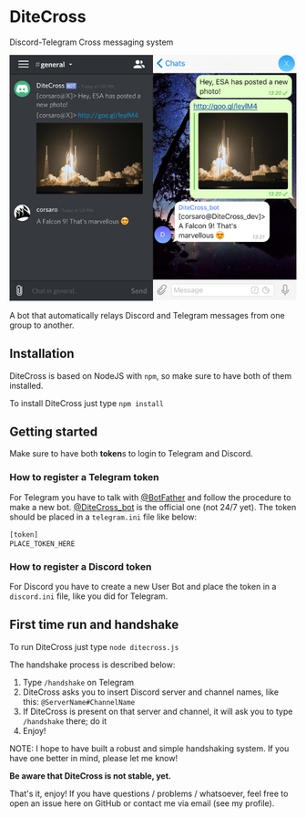 # DiteCross
Discord-Telegram Cross messaging system

![DiteCross Example](/readme_assets/example.png)

A bot that automatically relays Discord and Telegram messages from one group to another.

## Installation
DiteCross is based on NodeJS with `npm`, so make sure to have both of them installed.

To install DiteCross just type `npm install`

## Getting started
Make sure to have both **token**s to login to Telegram and Discord.

### How to register a Telegram token
For Telegram you have to talk with [@BotFather](https://telegram.me/BotFather) and follow the procedure to make a new bot. [@DiteCross_bot](https://telegram.me/DiteCross_bot) is the official one (not 24/7 yet).
The token should be placed in a `telegram.ini` file like below:

```
[token]
PLACE_TOKEN_HERE
```

### How to register a Discord token
For Discord you have to create a new User Bot and place the token in a `discord.ini` file, like you did for Telegram.

## First time run and handshake
To run DiteCross just type `node ditecross.js`

The handshake process is described below:

1. Type `/handshake` on Telegram
2. DiteCross asks you to insert Discord server and channel names, like this: `@ServerName#ChannelName`
3. If DiteCross is present on that server and channel, it will ask you to type `/handshake` there; do it
4. Enjoy!

NOTE: I hope to have built a robust and simple handshaking system. If you have one better in mind, please let me know!

**Be aware that DiteCross is not stable, yet.**

That's it, enjoy! If you have questions / problems / whatsoever, feel free to open an issue here on GitHub or contact me via email (see my profile).
